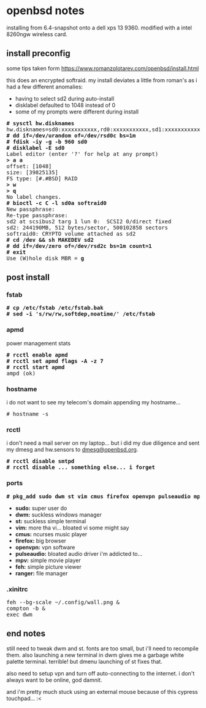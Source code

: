# openbsd notes
installing from 6.4-snapshot onto a dell xps 13 9360. modified with a intel 8260ngw wireless card.

## install preconfig
some tips taken form https://www.romanzolotarev.com/openbsd/install.html  

this does an encrypted softraid. my install deviates a little from roman's as
i had a few different anomalies:
* having to select sd2 during auto-install
* disklabel defaulted to 1048 instead of 0
* some of my prompts were different during install

<pre>
<b># sysctl hw.disknames</b>
hw.disknames=sd0:xxxxxxxxxxx,rd0:xxxxxxxxxxx,sd1:xxxxxxxxxxx
<b># dd if=/dev/urandom of=/dev/rsd0c bs=1m
# fdisk -iy -g -b 960 sd0
# disklabel -E sd0</b>
Label editor (enter '?' for help at any prompt)
<b>> a a </b>
offset: [1048]
size: [39825135]
FS type: [#.#BSD] RAID
<b>> w
> q</b>
No label changes.
<b># bioctl -c C -l sd0a softraid0</b>
New passphrase:
Re-type passphrase:
sd2 at scsibus2 targ 1 lun 0:  SCSI2 0/direct fixed
sd2: 244190MB, 512 bytes/sector, 500102858 sectors
softraid0: CRYPTO volume attached as sd2
<b># cd /dev && sh MAKEDEV sd2
# dd if=/dev/zero of=/dev/rsd2c bs=1m count=1
# exit</b>
Use (W)hole disk MBR = <b>g</b>
</pre>

## post install

### fstab

<pre>
<b># cp /etc/fstab /etc/fstab.bak
# sed -i 's/rw/rw,softdep,noatime/' /etc/fstab</b>
</pre>

### apmd
power management stats
<pre>
<b># rcctl enable apmd
# rcctl set apmd flags -A -z 7
# rcctl start apmd</b>
ampd (ok)
</pre>

### hostname
i do not want to see my telecom's domain appending my hostname...
<pre>
# hostname -s
</pre>

### rcctl
i don't need a mail server on my laptop... but i did my due diligence and sent 
my dmesg and hw.sensors to dmesg@openbsd.org.
<pre>
<b># rcctl disable smtpd
# rcctl disable ... something else... i forget</b>
</pre>

### ports

<pre>
<b># pkg_add sudo dwm st vim cmus firefox openvpn pulseaudio mpv feh ranger</b>
</pre>

* __sudo:__ super user do  
* __dwm:__ suckless windows manager  
* __st:__ suckless simple terminal  
* __vim:__ more tha vi... bloated vi some might say  
* __cmus:__ ncurses music player
* __firefox:__ big browser
* __openvpn:__ vpn software
* __pulseaudio:__ bloated audio driver i'm addicted to...
* __mpv:__ simple movie player
* __feh:__ simple picture viewer
* __ranger:__ file manager

### .xinitrc

<pre>
feh --bg-scale ~/.config/wall.png &
compton -b &
exec dwm
</pre>

## end notes
still need to tweak dwm and st. fonts are too small, but i'll need to recompile
them. also launching a new terminal in dwm gives me a garbage white palette 
terminal. terrible! but dmenu launching of st fixes that.  

also need to setup vpn and turn off auto-connecting to the internet. i don't 
always want to be online, god damnit.

and i'm pretty much stuck using an external mouse because of this cypress 
touchpad... :<
